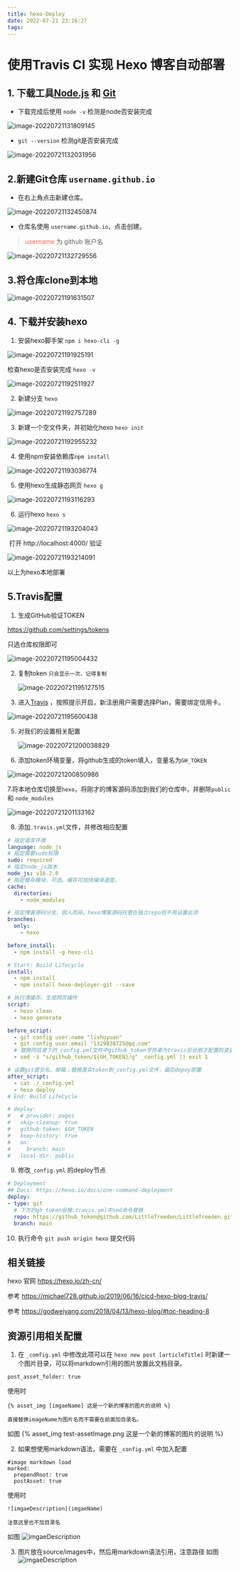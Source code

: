 ```yaml
---
title: hexo-Deploy
date: 2022-07-21 23:16:27
tags:
---
```

# 使用Travis CI 实现 Hexo 博客自动部署
## 1. 下载工具[Node.js](https://nodejs.org/en/) 和 [Git](https://git-scm.com/)

-   下载完成后使用 `node -v` 检测是node否安装完成

![image-20220721131809145](image-20220721131809145.png)

-   `git --version` 检测git是否安装完成

![image-20220721132031956](image-20220721132031956.png)

## 2.新建Git仓库 `username.github.io`

-   在右上角点击新建仓库。

![image-20220721132450874](image-20220721132450874.png)

-   仓库名使用 `username.github.io`，点击创建。

>   <font color = "#FF6347">username</font> 为 github 账户名

![image-20220721132729556](image-20220721132729556.png)

## 3.将仓库clone到本地

![image-20220721191631507](image-20220721191631507.png)

## 4. 下载并安装hexo



1.   安装hexo脚手架 `npm i hexo-cli -g`

![image-20220721191925191](image-20220721191925191.png)

检查hexo是否安装完成 `hexo -v`

![image-20220721192511927](image-20220721192511927.png)

2.   新建分支 `hexo` 

![image-20220721192757289](image-20220721192757289.png)

3.   新建一个空文件夹，并初始化hexo `hexo init`

![image-20220721192955232](image-20220721192955232.png)

4.   使用npm安装依赖库`npm install`

![image-20220721193036774](image-20220721193036774.png)

5.   使用hexo生成静态网页 `hexo g`

![image-20220721193116293](image-20220721193116293.png)

6.   运行hexo `hexo s`

![image-20220721193204043](image-20220721193204043.png)

​	打开 http://localhost:4000/ 验证

![image-20220721193214091](image-20220721193214091.png)

以上为hexo本地部署

## 5.Travis配置

1.   生成GitHub验证TOKEN

https://github.com/settings/tokens

只选仓库权限即可

![image-20220721195004432](image-20220721195004432.png)

2.   复制token `只会显示一次，记得复制` 

     ![image-20220721195127515](image-20220721195127515.png)

4.   进入[Travis](https://www.travis-ci.com/account/repositories) ，按照提示开启，新注册用户需要选择Plan，需要绑定信用卡。

![image-20220721195600438](image-20220721195600438.png)

5.   对我们的设置相关配置

     ![image-20220721200038829](image-20220721200038829.png)

6.   添加token环境变量，将github生成的token填入，变量名为`GH_TOKEN`

![image-20220721200850986](image-20220721200850986.png)

7.将本地仓库切换至`hexo`，将刚才的博客源码添加到我们的仓库中，并删除`public` 和 `node_modules`

![image-20220721201133162](image-20220721201133162.png)

8.   添加`.travis.yml`文件，并修改相应配置

```yaml
# 指定语言环境
language: node_js
# 指定需要sudo权限
sudo: required
# 指定node_js版本
node_js: v16.2.0
# 指定缓存模块，可选。缓存可加快编译速度。
cache:
  directories:
    - node_modules

# 指定博客源码分支，因人而异。hexo博客源码托管在独立repo则不用设置此项
branches:
  only:
    - hexo 

before_install:
  - npm install -g hexo-cli

# Start: Build Lifecycle
install:
  - npm install
  - npm install hexo-deployer-git --save

# 执行清缓存，生成网页操作
script:
  - hexo clean
  - hexo generate

before_script:
  - git config user.name "lishuyuan"
  - git config user.email "1329838725@qq.com"
  # 替换同目录下的_config.yml文件中github_token字符串为travis后台刚才配置的变量，注>意此处sed命令用了双引号。单引号无效！
  - sed -i "s/github_token/${GH_TOKEN}/g" _config.yml || exit 1

# 设置git提交名，邮箱；替换真实token到_config.yml文件，最后depoy部署
after_script:
  - cat ./_config.yml
  - hexo deploy
# End: Build LifeCycle

# deploy:
#   # provider: pages
#   skip-cleanup: true
#   github-token: $GH_TOKEN
#   keep-history: true
#   on:
#     branch: main
#   local-dir: public
```

9.   修改`_config.yml` 的deploy节点

```yaml
# Deployment
## Docs: https://hexo.io/docs/one-command-deployment
deploy:
- type: git
  # 下方的gh_token会被.travis.yml中sed命令替换
  repo: https://github_token@github.com/LittleTreeden/LittleTreeden.github.io.git
  branch: main
```

10.   执行命令 `git push origin hexo` 提交代码

## 相关链接

hexo 官网 https://hexo.io/zh-cn/

参考 https://michael728.github.io/2019/06/16/cicd-hexo-blog-travis/

参考 https://godweiyang.com/2018/04/13/hexo-blog/#toc-heading-8

## 资源引用相关配置
1. 在 `_comfig.yml` 中修改此项可以在 `hexo new post [articleTitle]` 时新建一个图片目录，可以将markdown引用的图片放置此文档目录。

```ymal
post_asset_folder: true
```

使用时
```
{% asset_img [imgaeName] 这是一个新的博客的图片的说明 %}

直接替换imageName为图片名而不需要在前面加目录名。
```

如图
{% asset_img test-assetImage.png 这是一个新的博客的图片的说明 %}

2. 如果想使用markdown语法，需要在 `_config.yml` 中加入配置

```
#image markdown load
marked:
  prependRoot: true
  postAsset: true
```

使用时
```
![imgaeDescription](imgaeName)

注意这里也不加目录名
```

如图
![imgaeDescription](test.png)

3. 图片放在source/images中，然后用markdown语法引用，注意路径
如图
![imgaeDescription](images/test.png)